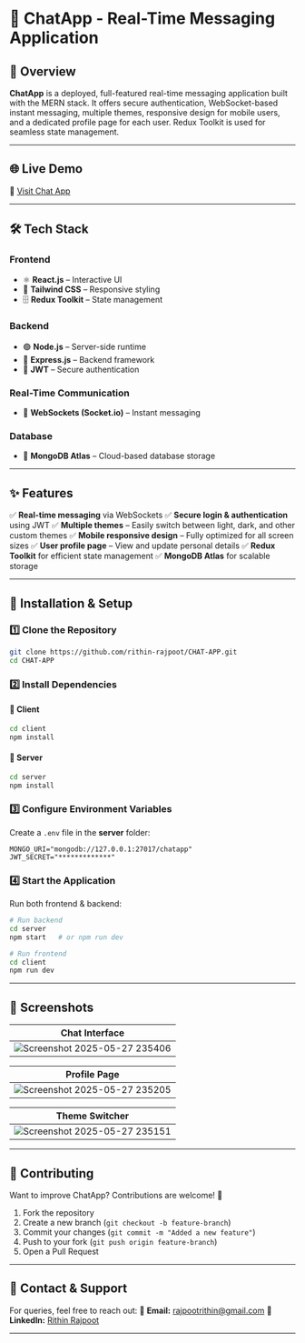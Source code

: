 
# 🚀 ChatApp - Real-Time Messaging Application

## 📌 Overview

**ChatApp** is a deployed, full-featured real-time messaging application built with the MERN stack. It offers secure authentication, WebSocket-based instant messaging, multiple themes, responsive design for mobile users, and a dedicated profile page for each user. Redux Toolkit is used for seamless state management.

---

## 🌐 Live Demo

🔗 [Visit Chat App](https://chat-app-bhh8.vercel.app)

---

## 🛠 Tech Stack

### Frontend

* ⚛️ **React.js** – Interactive UI
* 🎨 **Tailwind CSS** – Responsive styling
* 🗄 **Redux Toolkit** – State management

### Backend

* 🟢 **Node.js** – Server-side runtime
* 🚀 **Express.js** – Backend framework
* 🔐 **JWT** – Secure authentication

### Real-Time Communication

* 🔄 **WebSockets (Socket.io)** – Instant messaging

### Database

* 🍃 **MongoDB Atlas** – Cloud-based database storage

---

## ✨ Features

✅ **Real-time messaging** via WebSockets
✅ **Secure login & authentication** using JWT
✅ **Multiple themes** – Easily switch between light, dark, and other custom themes
✅ **Mobile responsive design** – Fully optimized for all screen sizes
✅ **User profile page** – View and update personal details
✅ **Redux Toolkit** for efficient state management
✅ **MongoDB Atlas** for scalable storage

---

## 🔧 Installation & Setup

### 1️⃣ Clone the Repository

```sh
git clone https://github.com/rithin-rajpoot/CHAT-APP.git
cd CHAT-APP
```

### 2️⃣ Install Dependencies

#### 📂 Client

```sh
cd client
npm install
```

#### 📂 Server

```sh
cd server
npm install
```

### 3️⃣ Configure Environment Variables

Create a `.env` file in the **server** folder:

```
MONGO_URI="mongodb://127.0.0.1:27017/chatapp"
JWT_SECRET="*************"
```

### 4️⃣ Start the Application

Run both frontend & backend:

```sh
# Run backend
cd server
npm start   # or npm run dev

# Run frontend
cd client
npm run dev
```

---

## 📸 Screenshots

| **Chat Interface** |  
| ------------------ | 
|  ![Screenshot 2025-05-27 235406](https://github.com/user-attachments/assets/920996b7-a208-4cd7-972e-95223526e63e) | 

| **Profile Page**   |
| ------------------ | 
| ![Screenshot 2025-05-27 235205](https://github.com/user-attachments/assets/c3170316-5f9f-4dbd-bd14-cbb529ff7518) | 

| **Theme Switcher** |
| ------------------ | 
|![Screenshot 2025-05-27 235151](https://github.com/user-attachments/assets/481be7f0-da78-4ecf-a5db-4a7757cf09b9) |


---

## 🤝 Contributing

Want to improve ChatApp? Contributions are welcome! 🚀

1. Fork the repository
2. Create a new branch (`git checkout -b feature-branch`)
3. Commit your changes (`git commit -m "Added a new feature"`)
4. Push to your fork (`git push origin feature-branch`)
5. Open a Pull Request

---

## 📩 Contact & Support

For queries, feel free to reach out:
📧 **Email:** [rajpootrithin@gmail.com](mailto:rajpootrithin@gmail.com)
🔗 **LinkedIn:** [Rithin Rajpoot](https://www.linkedin.com/in/rithin-rajpoot/)

---
